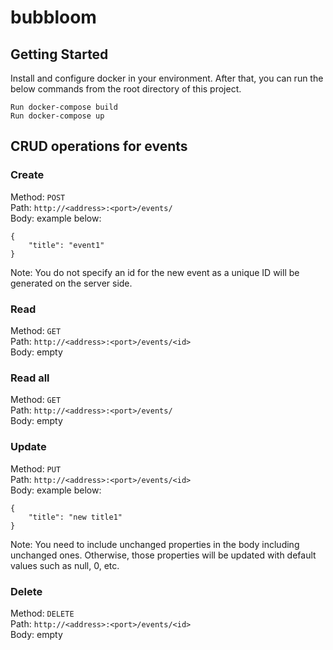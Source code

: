 # bubbloom

## Getting Started
Install and configure docker in your environment. After that, you can run the below commands from the root directory of this project.

```
Run docker-compose build
Run docker-compose up
```

## CRUD operations for events
### Create
Method: `POST`  
Path: `http://<address>:<port>/events/`  
Body: example below:
```
{
    "title": "event1"
}
```
Note: You do not specify an id for the new event as a unique ID will be generated on the server side.


### Read
Method: `GET`  
Path: `http://<address>:<port>/events/<id>`  
Body: empty

### Read all
Method: `GET`  
Path: `http://<address>:<port>/events/`  
Body: empty

### Update
Method: `PUT`  
Path: `http://<address>:<port>/events/<id>`  
Body: example below:
```
{
    "title": "new title1"
}
```

Note: You need to include unchanged properties in the body including unchanged ones.
Otherwise, those properties will be updated with default values such as null, 0, etc.

### Delete
Method: `DELETE`  
Path: `http://<address>:<port>/events/<id>`  
Body: empty